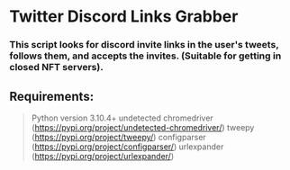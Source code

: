 # Twitter Discord Links Grabber
### This script looks for discord invite links in the user's tweets, follows them, and accepts the invites. (Suitable for getting in closed NFT servers).

## Requirements:
> Python version 3.10.4+ 
> undetected chromedriver (https://pypi.org/project/undetected-chromedriver/)
> tweepy (https://pypi.org/project/tweepy/)
> configparser (https://pypi.org/project/configparser/)
> urlexpander (https://pypi.org/project/urlexpander/)
